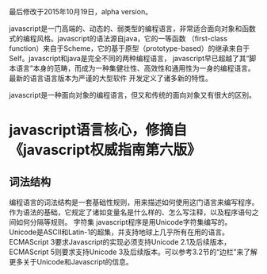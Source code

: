最后修改于2015年10月19日，alpha version。

javascript是一门高端的、动态的、弱类型的编程语言，非常适合面向对象和函数式的编程风格。javascript的语法源自java，它的一等函数
（first-class function）来自于Scheme，它的基于原型（prototype-based）的继承来自于Self。javascript和java是完全不同的两种编程语言，
javascript早已超越了其“脚本语言”本身的范畴，而成为一种集健壮性、高效性和通用性为一身的编程语言。最新的语言语言版本为严谨的大型软件
开发定义了诸多新的特性。

javascript是一种面向对象的编程语言，但又和传统的面向对象又有很大的区别。

javascript语言核心，修摘自《javascript权威指南第六版》
=====================================================

词法结构
--------
编程语言的词法结构是一套基础性规则，用来描述如何使用这门语言来编写程序。作为语法的基础，它规定了诸如变量名是什么样的、怎么写注释，以及程序语句之间如何分隔等规则。
字符集
javascript程序是用Unicode字符集编写的。Unicode是ASCII和Latin-1的超集，并支持地球上几乎所有在用的语言。ECMAScript 3要求Javascript的实现必须支持Unicode 2.1及后续版本，ECMAScript 5则要求支持Unicode 3及后续版本。可以参考3.2节的“边栏”来了解更多关于Unicode和Javascript的信息。

